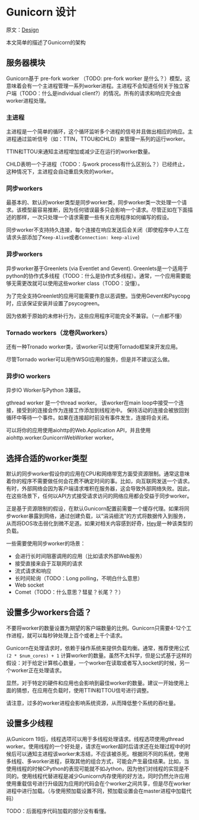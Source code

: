 # Gunicorn 设计

原文：[Design](http://docs.gunicorn.org/en/stable/design.html)

本文简单的描述了Gunicorn的架构

## 服务器模块

Gunicorn基于 pre-fork worker （TODO: pre-fork worker 是什么？）模型。这意味着会有一个主进程管理一系列worker进程。主进程不会知道任何关于独立客户端（TODO：什么是individual client?）的情况。所有的请求和响应完全由worker进程处理。

### 主进程

主进程是一个简单的循环，这个循环监听多个进程的信号并且做出相应的响应。主进程通过监听信号（如：TTIN，TTOU和CHLD）来管理一系列的运行worker。

TTIN和TTOU来通知主进程增加或减少正在运行的worker数量。

CHLD表明一个子进程（TODO：与work process有什么区别么？）已经终止，这种情况下，主进程会自动重启失败的worker。

### 同步workers

最基本的、默认的worker类型是同步worker类，同步worker类一次处理一个请求。该模型最容易推断，因为任何错误最多只会影响一个请求。尽管正如在下面描述的那样，一次只处理一个请求需要一些有关应用程序如何编写的假设。

同步worker不支持持久连接，每个连接在响应发送后会关闭（即使程序中人工在请求头部添加了`Keep-Alive`或者`Connection: keep-alive`)

### 异步workers

异步worker基于Greenlets (via Eventlet and Gevent). Greenlets是一个适用于python的协作式多线程（TODO：什么是协作式多线程）。通常，一个应用需要能够无需更改就可以使用这些worker class（TODO：没懂）。

为了完全支持Greenlet的应用可能需要作息以恶调整。当使用Gevent和Psycopg时，应该保证安装并设置了psycogreen。

因为依赖于原始的未修补行为，这些应用程序可能完全不兼容。（一点都不懂）

### Tornado workers（龙卷风workers）

还有一种Tronado worker类，该worker可以使用Tornado框架来开发应用。

尽管Tornado worker可以用作WSGI应用的服务，但是并不建议这么做。

### 异步IO workers

异步IO Worker与Python 3兼容。

gthread worker 是一个thread worker。 该worker在main loop中接受一个连接，接受到的连接会作为连接工作添加到线程池中。
保持活动的连接会被放回到循环中等待一个事件。如果在连接超时前没有事件发生，连接将会关闭。

可以将你的应用使用aiohttp的Web.Application API，并且使用 aiohttp.worker.GunicornWebWorker worker。

## 选择合适的worker类型

默认的同步worker假设你的应用在CPU和网络带宽方面受资源限制。通常这意味着你的程序不需要做任何会花费不确定时间的事。比如，向互联网发送一个请求。有时，外部网络会因为客户端请求堆积在服务器，这会导致外部网络失败。因此，在这些场景下，任何以API方式接受请求访问的网络应用都会受益于同步worker。

正是基于资源限制的假设，在默认Gunicorn配置前需要一个缓存代理。如果将同步worker暴露到网络，通过创建负载，以“涓涓细流”的方式将数据传入到服务，从而将DOS攻击弱化到微不足道。如果对相关内容感到好奇，[Hey](https://github.com/rakyll/hey)是一种该类型的负载。

一些需要使用同步worker的场景：

- 会进行长时间阻塞调用的应用（比如请求外部Web服务）
- 接受直接来自于互联网的请求
- 流式请求和响应
- 长时间轮询（TODO：Long polling，不明白什么意思）
- Web socket
- Comet（TODO：什么意思？彗星？长尾？？）

## 设置多少workers合适？

不要将worker的数量设置为期望的客户端数量的比例。Gunicorn只需要4-12个工作进程，就可以每秒钟处理上百个或者上千个请求。

Gunicorn在处理请求时，依赖于操作系统来提供负载均衡。通常，推荐使用公式 `(2 * $num_cores) + 1` 计算worker的数量。虽然不太科学，但是公式基于这样的假设：对于给定计算核心数量，一个worker在读取或者写入socket的时候，另一个worker正在处理请求。

显然，对于特定的硬件和应用也会影响到最佳worker的数量。建议一开始使用上面的猜想，在应用在负载时，使用TTIN和TTOU信号进行调整。

请注意，过多的worker进程会影响系统资源，从而降低整个系统的吞吐量。

## 设置多少线程

从Gunicorn 19后，线程选项可以用于多线程处理请求。线程选项使用gthread worker。使用线程的一个好处是，请求在worker超时后请求还在处理过程中的时候后可以通知主进程该worker未冻结，不应该被杀死。根据同不同的系统，使用多线程、多worker进程，获取其他的组合方式，可能会产生最佳结果。比如，当使用线程的时候CPython的表现可能就不如Jython，因为他们对线程的实现是不同的。使用线程代替进程是减少Gunicorn内存使用的好方法，同时仍然允许应用使用重载信号进行升级因为应用的代码会在个worker之间共享，但是尽在worker进程中进行加载。（与使用预加载设置不同，预加载设置会在master进程中加载代码）

TODO：后面程序代码加载的部分没有看懂。
